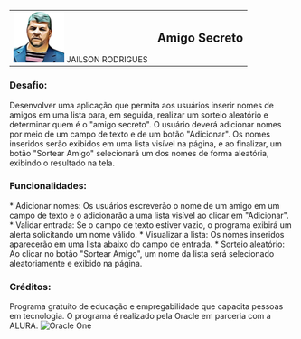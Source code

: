 
  <table style="border: none; width: 100%;">
  <tr>
    <td style="padding-right: 10px; vertical-align: middle;">
      <img src="assets/jailson.png" alt="Foto Jailson" width="90">
      JAILSON RODRIGUES
    </td>
    <td style="vertical-align: middle;">
      <h2 style="margin: 0;">Amigo Secreto</h2>
    </td>
  </tr>
</table>

<h3>Desafio:</h3>
Desenvolver uma aplicação que permita aos usuários inserir nomes de amigos em uma lista para, em seguida, realizar um sorteio aleatório e determinar quem é o "amigo secreto".
O usuário deverá adicionar nomes por meio de um campo de texto e de um botão "Adicionar".
Os nomes inseridos serão exibidos em uma lista visível na página, e ao finalizar, um botão "Sortear Amigo" selecionará um dos nomes de forma aleatória, exibindo o resultado na tela.

<h3>Funcionalidades:</h3>
* Adicionar nomes: Os usuários escreverão o nome de um amigo em um campo de texto e o adicionarão a uma lista visível ao clicar em "Adicionar".
* Validar entrada: Se o campo de texto estiver vazio, o programa exibirá um alerta solicitando um nome válido.
* Visualizar a lista: Os nomes inseridos aparecerão em uma lista abaixo do campo de entrada.
* Sorteio aleatório: Ao clicar no botão "Sortear Amigo", um nome da lista será selecionado aleatoriamente e exibido na página.

<h3>Créditos:</h3>
Programa gratuito de educação e empregabilidade que capacita pessoas em tecnologia. 
O programa é realizado pela Oracle em parceria com a ALURA.
<img src="https://cdn2.gnarususercontent.com.br/1/1221562/b6256fa6-5fde-4cdd-a4a3-d33ebc90bb6c.png" alt="Oracle One">

